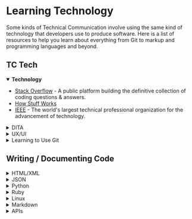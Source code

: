 # Learning Technology

Some kinds of Technical Communication involve using the same kind of technology that developers use to produce software. Here is a list of resources to help you learn about everything from Git to markup and programming languages and beyond.

## TC Tech

<details open>
  <summary><b>Technology</b></summary>

* [Stack Overflow](https://stackoverflow.com/) - A public platform building the definitive collection of coding questions & answers.
* [How Stuff Works](https://www.howstuffworks.com/) 
* [IEEE](https://www.ieee.org/) - The world's largest technical professional organization for the advancement of technology.
</details>




<details>
<summary>DITA</summary>

* [What is DITA and Why Should You Care?](https://learningsolutionsmag.com/articles/524/what-is-dita-and-why-should-you-care)
* [When to use the Concept, Task, and Reference types in DITA ](https://heretto.com/when-to-use-the-concept-task-and-reference-types-in-dita/)
* [DITA Tools ](http://ww25.ditaworld.com/?subid1=20220216-0934-581d-bf37-25e165ae50e4#tool)
* [DITA Conref Overview ](https://www.oxygenxml.com/dita/1.3/specs/archSpec/base/conref-overview.html)
</details>


<details>
<summary>UX/UI</summary>

* [Uxbites](https://www.instagram.com/uxbites/')
* [Aesthetic-Usability Effect](https://lawsofux.com/aesthetic-usability-effect.html)
* [Humane by Design](https://humanebydesign.com/principles/empowering/)
* [UX workshops](https://smashingconf.com/)
* [What Are Heuristics?](https://www.verywellmind.com/what-is-a-heuristic-2795235)
</details>


<details>
<summary>Learning to Use Git</summary>

* [The Git Parable](https://tom.preston-werner.com/2009/05/19/the-git-parable.html) - Tom Preston-Werner
* [The Git Parable - a different approach to understanding Git](https://www.youtube.com/watch?v=jm7QsI-nNjk) - Johan Herland
* [Learn Git Branching](https://learngitbranching.js.org/)
* Git from the inside out ([article](https://maryrosecook.com/blog/post/git-from-the-inside-out)) ([video](https://www.youtube.com/watch?v=fCtZWGhQBvo)) - Mary Rose Cook
* [Git](https://www.writethedocs.org/topics/#git) - Write the Docs
* [Getting Git Right](https://www.atlassian.com/git)
* [Gitflow Cheat Sheet](https://danielkummer.github.io/git-flow-cheatsheet/)
* [GitHub CLI manual](https://cli.github.com/manual/)
* [Gitpod](https://www.gitpod.io/) - Continuously builds your git branches like a CI server so that you can start coding right away.
* [GitHub Courses ](https://lab.github.com/)
* [Git and GitHub for Beginners](https://www.youtube.com/watch?v=RGOj5yH7evk) - Crash Course
* [Git Troubleshooting](https://ohshitgit.com/)
* [How to Write a Git Commit Message ](https://cbea.ms/git-commit/)
* [How to write a readable README file](https://www.writethedocs.org/videos/na/2016/write-the-readable-readme-daniel-beck/)
* README file [template](https://www.drupal.org/docs/develop/managing-a-drupalorg-theme-module-or-distribution-project/documenting-your-project/readme-template)
* How to make a [README file](https://www.makeareadme.com/)
* [What are GitHub Actions ](https://dev.to/github/what-are-github-actions-3pml)
* [Open Source GitHub Docs ](https://github.blog/2020-10-07-github-docs-are-now-open-source/)
* [How to Contribute to GitHub Open Source Projects ](https://www.firsttimersonly.com/)
* [Git Cheat Sheet](https://education.github.com/git-cheat-sheet-education.pdf) - The most important and commonly used Git commands
* [Pro Git ](https://git-scm.com/book/en/v2)- A free online copy of the book by Scott Chacon and Ben Straub.
* [Learn Git](https://www.codecademy.com/learn/learn-git) - A Codecademy course for learning to use Git.
* [How to change user.email & user.name for each repository differently](https://crunchify.com/how-to-set-github-user-name-and-user-email-per-repository-different-config-for-different-repository/)
* [Setup Git with multiple config](https://itnext.io/setup-git-with-multiple-configs-9b4111d6928c)
* How to Contribute to an Open Source Project on GitHub ([course](https://egghead.io/courses/how-to-contribute-to-an-open-source-project-on-github))
* GitLab [Docs](https://docs.gitlab.com/) - A searchable docs portal. 
</details>


## Writing / Documenting Code 

<details>
<summary>HTML/XML</summary>

* [XML Building Blocks ](https://www.w3schools.com/xml/xml_dtd_building.asp#:~:text=Elements%20are%20the%20main%20building%20blocks%20of%20both%20XML%20and%20HTML%20documents.&text=Examples%20of%20XML%20elements%20could,br%22%20and%20%22img%22)
* [XML Elements vs. Attributes](https://www.w3schools.com/xml/xml_dtd_el_vs_attr.asp)
* [HTML Value Attribute](https://www.w3schools.com/tags/att_value.asp)
* [HTML Tutorial](https://www.w3schools.com/html/)
* [XML Tutorial](https://www.w3schools.com/xml/)
* [HTML Character Entities Cheat Sheet ](https://cheatography.com/davechild/cheat-sheets/html-character-entities/)
* [XML Elements Cheat Sheet](https://cheatography.com/nqramjets/cheat-sheets/xml-1-0/)
</details>

<details>
<summary>JSON</summary>

* [An introduction to JSON ](https://www.w3schools.com/js/js_json_intro.asp)
* [Working with JSON ](https://developer.mozilla.org/en-US/docs/Learn/JavaScript/Objects/JSON)
* [JSON data set sample](https://opensource.adobe.com/Spry/samples/data_region/JSONDataSetSample.html)
* [JSON objects](https://www.w3schools.com/js/js_json_objects.asp)
</details>


<details>
<summary>Python</summary>

* [Python](https://www.python.org/)
* [Python Tutorial](https://www.w3schools.com/python/)
* [Python Cheat Sheet ](https://www.pythoncheatsheet.org/#Python-Basics)
* [Sphinx](https://runawayhorse001.github.io/SphinxGithub/index.html) - A Python Documentation Generator
* [Introduction to Sphinx ](https://av.tib.eu/media/32773)
* [NumPy tutorials](https://numpy.org/numpy-tutorials/) - NumPy is the fundamental package for scientific computing in Python.
</details>


<details>
<summary>Ruby</summary>

* [Ruby Overview](https://www.tutorialspoint.com/ruby/ruby_overview.htm)
* [Ruby in Twenty Minutes](https://www.ruby-lang.org/en/documentation/quickstart/)
* [Ruby Cheat Sheet ](http://www.cheat-sheets.org/saved-copy/RubyCheat.pdf)
* [Ruby Syntax](https://www.tutorialspoint.com/ruby/ruby_syntax.htm)
</details>

<details>
<summary>Linux</summary>

* [Conventions for Writing Linux Man Pages](https://linux.die.net/man/7/man-pages)
* [Linux Programmer's Manual](https://manpages.debian.org/unstable/manpages/man-pages.7.en.html)
</details>

<details>
<summary>Markdown</summary>

* [Markdown Guide](https://www.markdownguide.org/)
* [Markdown Tutorial](https://www.markdowntutorial.com/)
* [Markdown Cheat Sheet ](https://commonmark.org/help/)
* [Marktown 1.0.1 Download](https://daringfireball.net/projects/markdown/)
* [MDX 2](https://mdxjs.com/)
* [The MyST Syntax Guide](https://myst-parser.readthedocs.io/en/latest/using/syntax.html) - MyST is a rich and extensible flavor of Markdown meant for technical documentation and publishing
</details>

<details>
<summary>APIs</summary>

* API documentation [best practices](https://bocoup.com/blog/documenting-your-api) (blog post in [bobcoup](https://bocoup.com/))
</details>

